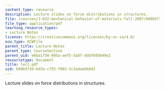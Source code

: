 ```yaml
---
content_type: resource
description: Lecture slides on force distributions in structures.
file: /courses/3-032-mechanical-behavior-of-materials-fall-2007/b08b5f3dbd3ac755f9035c3adae6bd43_lec2.pdf
file_type: application/pdf
learning_resource_types:
- Lecture Notes
license: https://creativecommons.org/licenses/by-nc-sa/4.0/
ocw_type: OCWFile
parent_title: Lecture Notes
parent_type: CourseSection
parent_uid: e6ba1750-995a-aef5-5a8f-dddf695049e2
resourcetype: Document
title: lec2.pdf
uid: b08b5f3d-bd3a-c755-f903-5c3adae6bd43
---
```

Lecture slides on force distributions in structures.